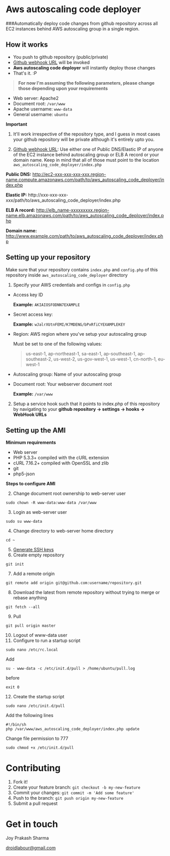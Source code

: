Aws autoscaling code deployer
=========

###Automatically deploy code changes from github repository across all EC2 instances behind AWS autoscaling group in a single region.

How it works
--
  - You push to github repository (public/private)
  - [Github webhook URL] will be invoked
  - **Aws autoscaling code deployer** will instantly deploy those changes
  - That's it. :P

>**For now I'm assuming the following parameters, please change those depending upon your requirements**
- Web server: Apache2
- Document root: ```/var/www```
- Apache username: ```www-data```
- General username: ```ubuntu```

**Important**

1. It'll work irrespective of the repository type, and I guess in most cases your github repository will be private although it's entirely upto you.

2. [Github webhook URL]: Use either one of Public DNS/Elastic IP of anyone of the EC2 instance behind autoscaling group or ELB A record or your domain name. Keep in mind that all of those must point to the location ```aws_autoscaling_code_deployer/index.php```

 **Public DNS:** http://ec2-xxx-xxx-xxx-xxx.region-name.compute.amazonaws.com/path/to/aws_autoscaling_code_deployer/index.php

 **Elastic IP:** http://xxx-xxx-xxx-xxx/path/to/aws_autoscaling_code_deployer/index.php

 **ELB A record:** http://elb_name-xxxxxxxxx.region-name.elb.amazonaws.com/path/to/aws_autoscaling_code_deployer/index.php

 **Domain name:** http://www.example.com/path/to/aws_autoscaling_code_deployer/index.php

Setting up your repository
--
Make sure that your repository contains ```index.php``` and ```config.php``` of this repository inside ```aws_autoscaling_code_deployer``` directory

1. Specify your AWS credentials and configs in ```config.php```
 - Access key ID

    **Example:**  ```AKIAIOSFODNN7EXAMPLE```
 - Secret access key: 
  
    **Example:** ```wJalrXUtnFEMI/K7MDENG/bPxRfiCYEXAMPLEKEY```
 - Region: AWS region where you've setup your autoscaling group

    Must be set to one of the following values:
    > us-east-1, ap-northeast-1, sa-east-1, ap-southeast-1, ap-southeast-2, us-west-2, us-gov-west-1, us-west-1, cn-north-1, eu-west-1
 - Autoscaling group: Name of your autoscaling group
 - Document root: Your webserver document root

    **Example:** ```/var/www```

2. Setup a service hook such that it points to index.php of this repository by navigating to
your **github repository -> settings -> hooks -> WebHook URLs**

Setting up the AMI
--
**Minimum requirements**
- Web server
- PHP 5.3.3+ compiled with the cURL extension
- cURL 7.16.2+ compiled with OpenSSL and zlib
- git 
- php5-json



**Steps to configure AMI**

2. Change document root ownership to web-server user

 ```shell
 sudo chown -R www-data:www-data /var/www
 ```
3. Login as web-server user

 ```shell
 sudo su www-data
 ```
4. Change directory to web-server home directory

 ```shell
 cd ~
 ```
5. [Generate SSH keys]
6. Create empty repository

 ```shell
 git init
 ```
7. Add a remote origin

 ```shell
 git remote add origin git@github.com:username/repository.git
 ```
8. Download the latest from remote repository without trying to merge or rebase anything

 ```shell
 git fetch --all
 ```
9. Pull

 ```shell
 git pull origin master
 ```
10. Logout of www-data user
11. Configure to run a startup script

 ```shell
 sudo nano /etc/rc.local
 ```
 
 Add
 ```shell
 su - www-data -c /etc/init.d/pull > /home/ubuntu/pull.log
 ```
 before
 ```shell
 exit 0
 ```
12. Create the startup script

 ```shell
 sudo nano /etc/init.d/pull
 ```
 
 Add the following lines
 
 ```shell
 #!/bin/sh
 php /var/www/aws_autoscaling_code_deployer/index.php update
 ```
 
 Change file permission to 777

 ```shell
 sudo chmod +x /etc/init.d/pull
 ```

Contributing
=====================

1. Fork it!
2. Create your feature branch: ```git checkout -b my-new-feature```
3. Commit your changes: ```git commit -m 'Add some feature'```
4. Push to the branch: ```git push origin my-new-feature```
5. Submit a pull request

Get in touch
=======
Joy Prakash Sharma

droidlabour@gmail.com

[Generate SSH keys]:https://help.github.com/articles/generating-ssh-keys
[Github webhook URL]:https://help.github.com/articles/post-receive-hooks
